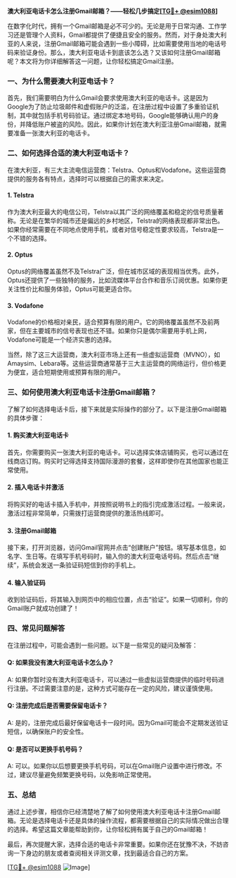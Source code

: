 **澳大利亚电话卡怎么注册Gmail邮箱？——轻松几步搞定[[TG💪+ @esim1088](https://t.me/s/esim1088)]**

在数字化时代，拥有一个Gmail邮箱是必不可少的。无论是用于日常沟通、工作学习还是管理个人资料，Gmail都提供了便捷且安全的服务。然而，对于身处澳大利亚的人来说，注册Gmail邮箱可能会遇到一些小障碍，比如需要使用当地的电话号码来验证身份。那么，澳大利亚电话卡到底该怎么选？又该如何注册Gmail邮箱呢？本文将为你详细解答这一问题，让你轻松搞定Gmail注册。

### **一、为什么需要澳大利亚电话卡？**

首先，我们需要明白为什么Gmail会要求使用澳大利亚的电话卡。这是因为Google为了防止垃圾邮件和虚假账户的泛滥，在注册过程中设置了多重验证机制，其中就包括手机号码验证。通过绑定本地号码，Google能够确认用户的身份，并降低账户被盗的风险。因此，如果你计划在澳大利亚注册Gmail邮箱，就需要准备一张澳大利亚的电话卡。

### **二、如何选择合适的澳大利亚电话卡？**

在澳大利亚，有三大主流电信运营商：Telstra、Optus和Vodafone。这些运营商提供的服务各有特点，选择时可以根据自己的需求来决定。

#### **1. Telstra**
作为澳大利亚最大的电信公司，Telstra以其广泛的网络覆盖和稳定的信号质量著称。无论是在繁华的城市还是偏远的乡村地区，Telstra的网络表现都非常出色。如果你经常需要在不同地点使用手机，或者对信号稳定性要求较高，Telstra是一个不错的选择。

#### **2. Optus**
Optus的网络覆盖虽然不及Telstra广泛，但在城市区域的表现相当优秀。此外，Optus还提供了一些独特的服务，比如流媒体平台合作和音乐订阅优惠。如果你更关注性价比和服务体验，Optus可能更适合你。

#### **3. Vodafone**
Vodafone的价格相对亲民，适合预算有限的用户。它的网络覆盖虽然不及前两家，但在主要城市的信号表现也还不错。如果你只是偶尔需要用手机上网，Vodafone可能是一个经济实惠的选择。

当然，除了这三大运营商，澳大利亚市场上还有一些虚拟运营商（MVNO），如Amaysim、Lebara等。这些运营商通常基于三大主运营商的网络运行，但价格更为便宜，适合短期使用或预算有限的用户。

### **三、如何使用澳大利亚电话卡注册Gmail邮箱？**

了解了如何选择电话卡后，接下来就是实际操作的部分了。以下是注册Gmail邮箱的具体步骤：

#### **1. 购买澳大利亚电话卡**
首先，你需要购买一张澳大利亚的电话卡。可以选择实体店铺购买，也可以通过在线商店订购。购买时记得选择支持国际漫游的套餐，这样即使你在其他国家也能正常使用。

#### **2. 插入电话卡并激活**
将购买好的电话卡插入手机中，并按照说明书上的指引完成激活过程。一般来说，激活过程非常简单，只需拨打运营商提供的激活热线即可。

#### **3. 注册Gmail邮箱**
接下来，打开浏览器，访问Gmail官网并点击“创建账户”按钮。填写基本信息，如名字、生日等。在填写手机号码时，输入你的澳大利亚电话号码。然后点击“继续”，系统会发送一条验证码短信到你的手机上。

#### **4. 输入验证码**
收到验证码后，将其输入到网页中的相应位置，点击“验证”。如果一切顺利，你的Gmail账户就成功创建了！

### **四、常见问题解答**

在注册过程中，可能会遇到一些问题。以下是一些常见的疑问及解答：

#### **Q: 如果我没有澳大利亚电话卡怎么办？**
A: 如果你暂时没有澳大利亚电话卡，可以通过一些虚拟运营商提供的临时号码进行注册。不过需要注意的是，这种方式可能存在一定的风险，建议谨慎使用。

#### **Q: 注册完成后是否需要保留电话卡？**
A: 是的，注册完成后最好保留电话卡一段时间。因为Gmail可能会不定期发送验证短信，以确保账户的安全性。

#### **Q: 是否可以更换手机号码？**
A: 可以。如果你以后想要更换手机号码，可以在Gmail账户设置中进行修改。不过，建议尽量避免频繁更换号码，以免影响正常使用。

### **五、总结**

通过上述步骤，相信你已经清楚地了解了如何使用澳大利亚电话卡注册Gmail邮箱。无论是选择电话卡还是具体的操作流程，都需要根据自己的实际情况做出合理的选择。希望这篇文章能帮助到你，让你轻松拥有属于自己的Gmail邮箱！

最后，再次提醒大家，选择合适的电话卡非常重要。如果你还在犹豫不决，不妨咨询一下身边的朋友或者查阅相关评测文章，找到最适合自己的方案。

[[TG💪+ @esim1088](https://t.me/s/esim1088) ![Image](https://i.postimg.cc/4NQfJmqS/Snipaste-2025-05-13-00-14-12.png)]